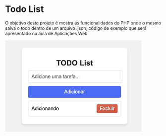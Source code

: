 # Todo List

O objetivo deste projeto é mostra as funcionalidades do PHP onde o mesmo salva o todo dentro de um arquivo .json, código de exemplo que será apresentado na aula de Aplicações Web

![todo](.github/todo.png)